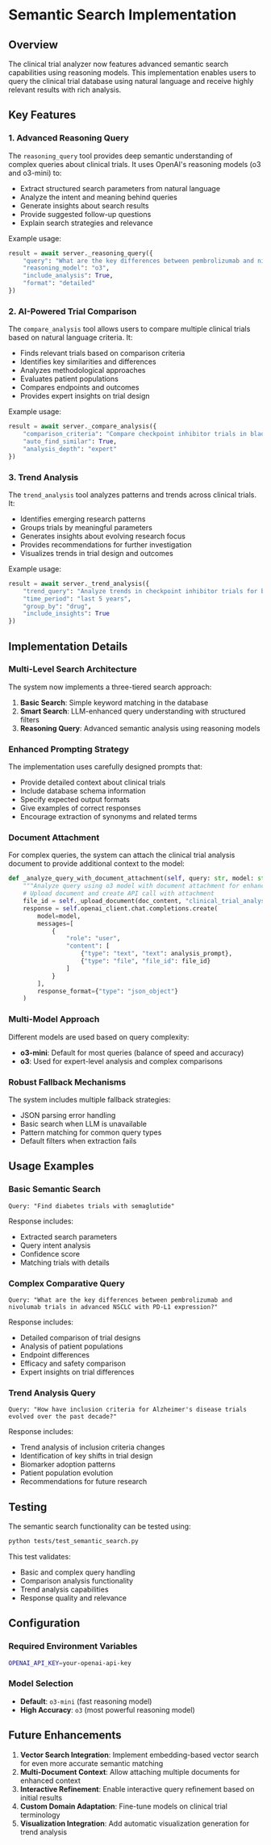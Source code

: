 # Semantic Search Implementation

## Overview

The clinical trial analyzer now features advanced semantic search capabilities using reasoning models. This implementation enables users to query the clinical trial database using natural language and receive highly relevant results with rich analysis.

## Key Features

### 1. Advanced Reasoning Query

The `reasoning_query` tool provides deep semantic understanding of complex queries about clinical trials. It uses OpenAI's reasoning models (o3 and o3-mini) to:

- Extract structured search parameters from natural language
- Analyze the intent and meaning behind queries
- Generate insights about search results
- Provide suggested follow-up questions
- Explain search strategies and relevance

Example usage:
```python
result = await server._reasoning_query({
    "query": "What are the key differences between pembrolizumab and nivolumab trials in advanced NSCLC with PD-L1 expression?",
    "reasoning_model": "o3",
    "include_analysis": True,
    "format": "detailed"
})
```

### 2. AI-Powered Trial Comparison

The `compare_analysis` tool allows users to compare multiple clinical trials based on natural language criteria. It:

- Finds relevant trials based on comparison criteria
- Identifies key similarities and differences
- Analyzes methodological approaches
- Evaluates patient populations
- Compares endpoints and outcomes
- Provides expert insights on trial design

Example usage:
```python
result = await server._compare_analysis({
    "comparison_criteria": "Compare checkpoint inhibitor trials in bladder cancer",
    "auto_find_similar": True,
    "analysis_depth": "expert"
})
```

### 3. Trend Analysis

The `trend_analysis` tool analyzes patterns and trends across clinical trials. It:

- Identifies emerging research patterns
- Groups trials by meaningful parameters
- Generates insights about evolving research focus
- Provides recommendations for further investigation
- Visualizes trends in trial design and outcomes

Example usage:
```python
result = await server._trend_analysis({
    "trend_query": "Analyze trends in checkpoint inhibitor trials for bladder cancer",
    "time_period": "last 5 years",
    "group_by": "drug",
    "include_insights": True
})
```

## Implementation Details

### Multi-Level Search Architecture

The system now implements a three-tiered search approach:

1. **Basic Search**: Simple keyword matching in the database
2. **Smart Search**: LLM-enhanced query understanding with structured filters
3. **Reasoning Query**: Advanced semantic analysis using reasoning models

### Enhanced Prompting Strategy

The implementation uses carefully designed prompts that:

- Provide detailed context about clinical trials
- Include database schema information
- Specify expected output formats
- Give examples of correct responses
- Encourage extraction of synonyms and related terms

### Document Attachment

For complex queries, the system can attach the clinical trial analysis document to provide additional context to the model:

```python
def _analyze_query_with_document_attachment(self, query: str, model: str) -> Dict[str, Any]:
    """Analyze query using o3 model with document attachment for enhanced understanding"""
    # Upload document and create API call with attachment
    file_id = self._upload_document(doc_content, "clinical_trial_analysis_specs.md")
    response = self.openai_client.chat.completions.create(
        model=model,
        messages=[
            {
                "role": "user",
                "content": [
                    {"type": "text", "text": analysis_prompt},
                    {"type": "file", "file_id": file_id}
                ]
            }
        ],
        response_format={"type": "json_object"}
    )
```

### Multi-Model Approach

Different models are used based on query complexity:

- **o3-mini**: Default for most queries (balance of speed and accuracy)
- **o3**: Used for expert-level analysis and complex comparisons

### Robust Fallback Mechanisms

The system includes multiple fallback strategies:

- JSON parsing error handling
- Basic search when LLM is unavailable
- Pattern matching for common query types
- Default filters when extraction fails

## Usage Examples

### Basic Semantic Search

```
Query: "Find diabetes trials with semaglutide"
```

Response includes:
- Extracted search parameters
- Query intent analysis
- Confidence score
- Matching trials with details

### Complex Comparative Query

```
Query: "What are the key differences between pembrolizumab and nivolumab trials in advanced NSCLC with PD-L1 expression?"
```

Response includes:
- Detailed comparison of trial designs
- Analysis of patient populations
- Endpoint differences
- Efficacy and safety comparison
- Expert insights on trial differences

### Trend Analysis Query

```
Query: "How have inclusion criteria for Alzheimer's disease trials evolved over the past decade?"
```

Response includes:
- Trend analysis of inclusion criteria changes
- Identification of key shifts in trial design
- Biomarker adoption patterns
- Patient population evolution
- Recommendations for future research

## Testing

The semantic search functionality can be tested using:

```bash
python tests/test_semantic_search.py
```

This test validates:
- Basic and complex query handling
- Comparison analysis functionality
- Trend analysis capabilities
- Response quality and relevance

## Configuration

### Required Environment Variables

```bash
OPENAI_API_KEY=your-openai-api-key
```

### Model Selection

- **Default**: `o3-mini` (fast reasoning model)
- **High Accuracy**: `o3` (most powerful reasoning model)

## Future Enhancements

1. **Vector Search Integration**: Implement embedding-based vector search for even more accurate semantic matching
2. **Multi-Document Context**: Allow attaching multiple documents for enhanced context
3. **Interactive Refinement**: Enable interactive query refinement based on initial results
4. **Custom Domain Adaptation**: Fine-tune models on clinical trial terminology
5. **Visualization Integration**: Add automatic visualization generation for trend analysis 